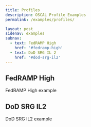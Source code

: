 ```yaml
---
title: Profiles
description: OSCAL Profile Examples
permalink: /examples/profiles/

layout: post
sidenav: examples
subnav:
  - text: FedRAMP High
    href: '#fedramp-high'
  - text: DoD SRG IL 2
    href: '#dod-srg-il2'
---
```


## FedRAMP High

FedRAMP High example

## DoD SRG IL2

DoD SRG IL2 example
